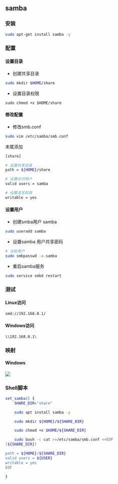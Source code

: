 <!--
 * @Description: 
 * @Version: 1.0
 * @Author: DaLao
 * @Email: dalao_li@163.com
 * @Date: 2022-07-03 15:31:25
 * @LastEditors: DaLao
 * @LastEditTime: 2022-08-13 15:15:10
-->

## samba


### 安装


```sh
sudo apt-get install samba -y
```


### 配置


#### 设置目录

- 创建共享目录

```sh
sudo mkdir $HOME/share
```

- 设置目录权限

```
sudo chmod +x $HOME/share
```


#### 修改配置

- 修改smb.conf

```sh
sudo vim /etc/samba/smb.conf
```

末尾添加

```sh
[share]

# 设置共享目录
path = ${HOME}/share

# 设置访问用户
valid users = samba

# 设置读写权限
writable = yes
```

#### 设置用户

- 创建smba用户 samba

```sh
sudo useradd samba
```

- 设置samba 用户共享密码

```sh
# 当前用户
sudo smbpasswd -a samba
```

- 重启samba服务

```sh
sudo service smbd restart
```


### 测试


#### Linux访问

```sh
smd://192.168.0.1/
```


#### Windows访问

```sh
\\192.168.0.1\
```


### 映射


#### Windows

![](https://cdn.hurra.ltd/img/20220703154339.png)



### Shell脚本

```sh
set_samba() {
    SHARE_DIR="share"

    sudo apt install samba -y

    sudo mkdir ${HOME}/${SHARE_DIR}

    sudo chmod +x $HOME/${SHARE_DIR}

    sudo bash -c cat >>/etc/samba/smb.conf <<EOF
[${SHARE_DIR}]

path = ${HOME}/${SHARE_DIR}
valid users = ${USER}
writable = yes
EOF

}
```